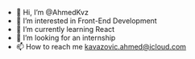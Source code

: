- 👋 Hi, I’m @AhmedKvz
- 👀 I’m interested in Front-End Development
- 🌱 I’m currently learning React
- 💞️ I’m looking for an internship 
- 📫 How to reach me kavazovic.ahmed@icloud.com

<!---
AhmedKvz/AhmedKvz is a ✨ special ✨ repository because its `README.md` (this file) appears on your GitHub profile.
You can click the Preview link to take a look at your changes.
--->
